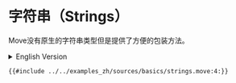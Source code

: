 # 字符串（Strings）

Move没有原生的字符串类型但是提供了方便的包装方法。

<details>
<summary>English Version</summary>

Move does not have a native type for strings, but it has a handy wrapper!

</details>

```move
{{#include ../../examples_zh/sources/basics/strings.move:4:}}
```
